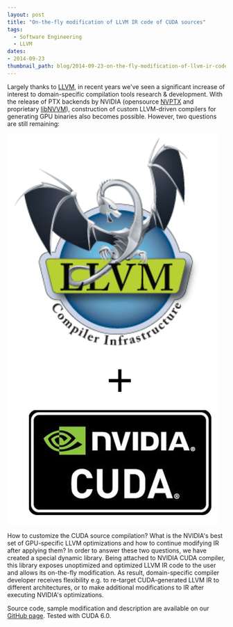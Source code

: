 ```yaml
---
layout: post
title: "On-the-fly modification of LLVM IR code of CUDA sources"
tags:
  - Software Engineering
  - LLVM
dates:
- 2014-09-23
thumbnail_path: blog/2014-09-23-on-the-fly-modification-of-llvm-ir-code-of-cuda-sources/nvcc-llvm-ir.png
---
```


Largely thanks to [LLVM](llvm.org), in recent years we've seen a significant increase of interest to domain-specific compilation tools research & development. With the release of PTX backends by NVIDIA (opensource [NVPTX](http://llvm.org/docs/NVPTXUsage.html) and proprietary [libNVVM](https://developer.nvidia.com/cuda-llvm-compiler)), construction of custom LLVM-driven compilers for generating GPU binaries also becomes possible. However, two questions are still remaining:

![alt text](\assets\img\blog\2014-09-23-on-the-fly-modification-of-llvm-ir-code-of-cuda-sources\nvcc-llvm-ir.png "Logo Title Text 1")

How to customize the CUDA source compilation?
What is the NVIDIA's best set of GPU-specific LLVM optimizations and how to continue modifying IR after applying them?
In order to answer these two questions, we have created a special dynamic library. Being attached to NVIDIA CUDA compiler, this library exposes unoptimized and optimized LLVM IR code to the user and allows its on-the-fly modification. As result, domain-specific compiler developer receives flexibility e.g. to re-target CUDA-generated LLVM IR to different architectures, or to make additional modifications to IR after executing NVIDIA's optimizations.

Source code, sample modification and description are available on our [GitHub page](https://github.com/apc-llc/nvcc-llvm-ir/tree/public). Tested with CUDA 6.0.
